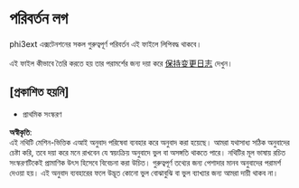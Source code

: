 # পরিবর্তন লগ

phi3ext এক্সটেনশনের সকল গুরুত্বপূর্ণ পরিবর্তন এই ফাইলে লিপিবদ্ধ থাকবে।

এই ফাইল কীভাবে তৈরি করতে হয় তার পরামর্শের জন্য দয়া করে [保持变更日志](http://keepachangelog.com/) দেখুন।

## [প্রকাশিত হয়নি]

- প্রাথমিক সংস্করণ

**অস্বীকৃতি**:  
এই নথিটি মেশিন-ভিত্তিক এআই অনুবাদ পরিষেবা ব্যবহার করে অনুবাদ করা হয়েছে। আমরা যথাসাধ্য সঠিক অনুবাদের চেষ্টা করি, তবে দয়া করে মনে রাখবেন যে স্বয়ংক্রিয় অনুবাদে ভুল বা অসঙ্গতি থাকতে পারে। নথিটির মূল ভাষায় রচিত সংস্করণটিকেই প্রামাণিক উৎস হিসেবে বিবেচনা করা উচিত। গুরুত্বপূর্ণ তথ্যের জন্য পেশাদার মানব অনুবাদের পরামর্শ দেওয়া হয়। এই অনুবাদ ব্যবহারের ফলে উদ্ভূত কোনো ভুল বোঝাবুঝি বা ভুল ব্যাখ্যার জন্য আমরা দায়ী থাকব না।